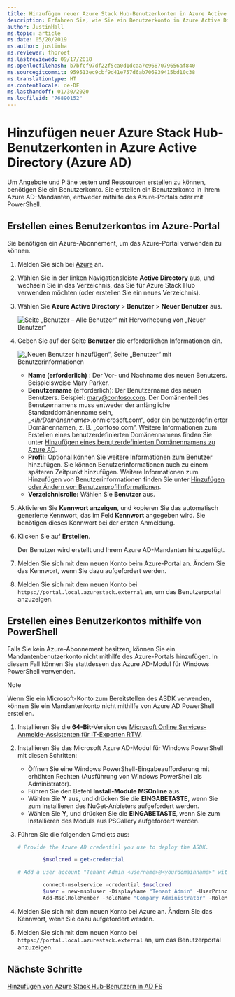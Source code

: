 ```yaml
---
title: Hinzufügen neuer Azure Stack Hub-Benutzerkonten in Azure Active Directory
description: Erfahren Sie, wie Sie ein Benutzerkonto in Azure Active Directory erstellen, damit Sie das Benutzerportal erkunden können.
author: JustinHall
ms.topic: article
ms.date: 05/20/2019
ms.author: justinha
ms.reviewer: thoroet
ms.lastreviewed: 09/17/2018
ms.openlocfilehash: b7bfcf97df22f5ca0d1dcaa7c9687079656af840
ms.sourcegitcommit: 959513ec9cbf9d41e757d6ab706939415bd10c38
ms.translationtype: HT
ms.contentlocale: de-DE
ms.lasthandoff: 01/30/2020
ms.locfileid: "76890152"
---
```

# <a name="add-a-new-azure-stack-hub-user-account-in-azure-active-directory-azure-ad"></a>Hinzufügen neuer Azure Stack Hub-Benutzerkonten in Azure Active Directory (Azure AD)

Um Angebote und Pläne testen und Ressourcen erstellen zu können, benötigen Sie ein Benutzerkonto. Sie erstellen ein Benutzerkonto in Ihrem Azure AD-Mandanten, entweder mithilfe des Azure-Portals oder mit PowerShell.

## <a name="create-user-account-using-the-azure-portal"></a>Erstellen eines Benutzerkontos im Azure-Portal

Sie benötigen ein Azure-Abonnement, um das Azure-Portal verwenden zu können.

1. Melden Sie sich bei [Azure](https://portal.azure.com) an.
2. Wählen Sie in der linken Navigationsleiste **Active Directory** aus, und wechseln Sie in das Verzeichnis, das Sie für Azure Stack Hub verwenden möchten (oder erstellen Sie ein neues Verzeichnis).
3. Wählen Sie **Azure Active Directory** > **Benutzer** > **Neuer Benutzer** aus.

    ![Seite „Benutzer – Alle Benutzer“ mit Hervorhebung von „Neuer Benutzer“](media/azure-stack-add-new-user-aad/new-user-all-users.png)

4. Geben Sie auf der Seite **Benutzer** die erforderlichen Informationen ein.

    ![„Neuen Benutzer hinzufügen“, Seite „Benutzer“ mit Benutzerinformationen](media/azure-stack-add-new-user-aad/new-user-user.png)

   - **Name (erforderlich)** : Der Vor- und Nachname des neuen Benutzers. Beispielsweise Mary Parker.
   - **Benutzername** (erforderlich): Der Benutzername des neuen Benutzers. Beispiel: mary@contoso.com.
       Der Domänenteil des Benutzernamens muss entweder der anfängliche Standarddomänenname sein, „<_IhrDomänenname_>.onmicrosoft.com“, oder ein benutzerdefinierter Domänennamen, z. B. „contoso.com“. Weitere Informationen zum Erstellen eines benutzerdefinierten Domänennamens finden Sie unter [Hinzufügen eines benutzerdefinierten Domänennamens zu Azure AD](/azure/active-directory/fundamentals/add-custom-domain).
   - **Profil:** Optional können Sie weitere Informationen zum Benutzer hinzufügen. Sie können Benutzerinformationen auch zu einem späteren Zeitpunkt hinzufügen. Weitere Informationen zum Hinzufügen von Benutzerinformationen finden Sie unter [Hinzufügen oder Ändern von Benutzerprofilinformationen](/azure/active-directory/fundamentals/active-directory-users-profile-azure-portal).
   - **Verzeichnisrolle:** Wählen Sie **Benutzer** aus.

5. Aktivieren Sie **Kennwort anzeigen**, und kopieren Sie das automatisch generierte Kennwort, das im Feld **Kennwort** angegeben wird. Sie benötigen dieses Kennwort bei der ersten Anmeldung.

6. Klicken Sie auf **Erstellen**.

    Der Benutzer wird erstellt und Ihrem Azure AD-Mandanten hinzugefügt.

7. Melden Sie sich mit dem neuen Konto beim Azure-Portal an. Ändern Sie das Kennwort, wenn Sie dazu aufgefordert werden.
8. Melden Sie sich mit dem neuen Konto bei `https://portal.local.azurestack.external` an, um das Benutzerportal anzuzeigen.

## <a name="create-a-user-account-using-powershell"></a>Erstellen eines Benutzerkontos mithilfe von PowerShell

Falls Sie kein Azure-Abonnement besitzen, können Sie ein Mandantenbenutzerkonto nicht mithilfe des Azure-Portals hinzufügen. In diesem Fall können Sie stattdessen das Azure AD-Modul für Windows PowerShell verwenden.

> [!NOTE]
> Wenn Sie ein Microsoft-Konto zum Bereitstellen des ASDK verwenden, können Sie ein Mandantenkonto nicht mithilfe von Azure AD PowerShell erstellen.

1. Installieren Sie die **64-Bit**-Version des [Microsoft Online Services-Anmelde-Assistenten für IT-Experten RTW](https://go.microsoft.com/fwlink/p/?LinkId=286152).

2. Installieren Sie das Microsoft Azure AD-Modul für Windows PowerShell mit diesen Schritten:

    - Öffnen Sie eine Windows PowerShell-Eingabeaufforderung mit erhöhten Rechten (Ausführung von Windows PowerShell als Administrator).
    - Führen Sie den Befehl **Install-Module MSOnline** aus.
    - Wählen Sie **Y** aus, und drücken Sie die **EINGABETASTE**, wenn Sie zum Installieren des NuGet-Anbieters aufgefordert werden.
    - Wählen Sie **Y**, und drücken Sie die **EINGABETASTE**, wenn Sie zum Installieren des Moduls aus PSGallery aufgefordert werden.

3. Führen Sie die folgenden Cmdlets aus:

    ```powershell
    # Provide the Azure AD credential you use to deploy the ASDK.

            $msolcred = get-credential

    # Add a user account "Tenant Admin <username>@<yourdomainname>" with the initial password "<password>".

            connect-msolservice -credential $msolcred
            $user = new-msoluser -DisplayName "Tenant Admin" -UserPrincipalName <username>@<yourdomainname> -Password <password>
            Add-MsolRoleMember -RoleName "Company Administrator" -RoleMemberType User -RoleMemberObjectId $user.ObjectId

    ```

1. Melden Sie sich mit dem neuen Konto bei Azure an. Ändern Sie das Kennwort, wenn Sie dazu aufgefordert werden.
2. Melden Sie sich mit dem neuen Konto bei `https://portal.local.azurestack.external` an, um das Benutzerportal anzuzeigen.

## <a name="next-steps"></a>Nächste Schritte

[Hinzufügen von Azure Stack Hub-Benutzern in AD FS](azure-stack-add-users-adfs.md)
